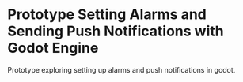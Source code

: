 # Prototype Setting Alarms and Sending Push Notifications with Godot Engine
Prototype exploring setting up alarms and push notifications in godot.
